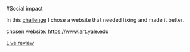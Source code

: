 #Social impact

In this [challenge](challenge.md) I chose a website that needed fixing and made it better.

chosen website: https://www.art.yale.edu

[Live review](https://xandervdh.github.io/social-impact-yaleArtSchool/)